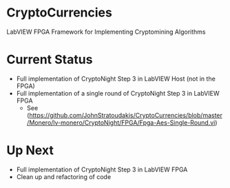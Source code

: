 # CryptoCurrencies
LabVIEW FPGA Framework for Implementing Cryptomining Algorithms

# Current Status
  * Full implementation of CryptoNight Step 3 in LabVIEW Host (not in the FPGA)
  * Full implementation of a single round of CryptoNight Step 3 in LabVIEW FPGA
    * See (https://github.com/JohnStratoudakis/CryptoCurrencies/blob/master/Monero/lv-monero/CryptoNight/FPGA/Fpga-Aes-Single-Round.vi)

# Up Next
  * Full implementation of CryptoNight Step 3 in LabVIEW FPGA
  * Clean up and refactoring of code
